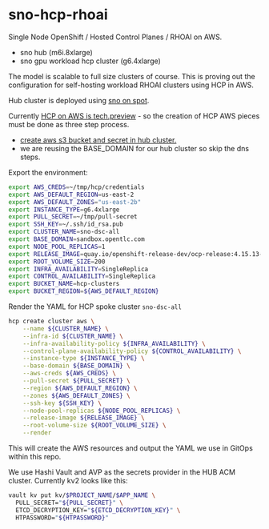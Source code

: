 # sno-hcp-rhoai

Single Node OpenShift / Hosted Control Planes / RHOAI on AWS.

- sno hub (m6i.8xlarge)
- sno gpu workload hcp cluster (g6.4xlarge)

The model is scalable to full size clusters of course. This is proving out the configuration for self-hosting workload RHOAI clusters using HCP in AWS.

Hub cluster is deployed using [sno on spot](https://github.com/eformat/sno-for-100).

Currently [HCP on AWS is tech.preview](https://access.redhat.com/documentation/en-us/red_hat_advanced_cluster_management_for_kubernetes/2.10/html-single/clusters/index#hosting-service-cluster-configure-aws) - so the creation of HCP AWS  pieces must be done as three step process.

- [create aws s3 bucket and secret in hub cluster.](https://access.redhat.com/documentation/en-us/red_hat_advanced_cluster_management_for_kubernetes/2.10/html-single/clusters/index#hosted-create-aws-secret)
- we are reusing the BASE_DOMAIN for our hub cluster so skip the dns steps.

Export the environment:

```bash
export AWS_CREDS=~/tmp/hcp/credentials
export AWS_DEFAULT_REGION=us-east-2
export AWS_DEFAULT_ZONES="us-east-2b"
export INSTANCE_TYPE=g6.4xlarge
export PULL_SECRET=~/tmp/pull-secret
export SSH_KEY=~/.ssh/id_rsa.pub
export CLUSTER_NAME=sno-dsc-all
export BASE_DOMAIN=sandbox.opentlc.com
export NODE_POOL_REPLICAS=1
export RELEASE_IMAGE=quay.io/openshift-release-dev/ocp-release:4.15.13-multi
export ROOT_VOLUME_SIZE=200
export INFRA_AVAILABILITY=SingleReplica
export CONTROL_AVAILABILITY=SingleReplica
export BUCKET_NAME=hcp-clusters
export BUCKET_REGION=${AWS_DEFAULT_REGION}
```

Render the YAML for HCP spoke cluster `sno-dsc-all`

```bash
hcp create cluster aws \
    --name ${CLUSTER_NAME} \
    --infra-id ${CLUSTER_NAME} \
    --infra-availability-policy ${INFRA_AVAILABILITY} \
    --control-plane-availability-policy ${CONTROL_AVAILABILITY} \
    --instance-type ${INSTANCE_TYPE} \
    --base-domain ${BASE_DOMAIN} \
    --aws-creds ${AWS_CREDS} \
    --pull-secret ${PULL_SECRET} \
    --region ${AWS_DEFAULT_REGION} \
    --zones ${AWS_DEFAULT_ZONES} \
    --ssh-key ${SSH_KEY} \
    --node-pool-replicas ${NODE_POOL_REPLICAS} \
    --release-image ${RELEASE_IMAGE} \
    --root-volume-size ${ROOT_VOLUME_SIZE} \
    --render
```

This will create the AWS resources and output the YAML we use in GitOps within this repo.

We use Hashi Vault and AVP as the secrets provider in the HUB ACM cluster. Currently kv2 looks like this:

```bash
vault kv put kv/$PROJECT_NAME/$APP_NAME \
  PULL_SECRET="${PULL_SECRET}" \
  ETCD_DECRYPTION_KEY="${ETCD_DECRYPTION_KEY}" \
  HTPASSWORD="${HTPASSWORD}"
```
